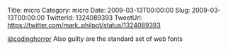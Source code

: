 Title: micro
Category: micro
Date: 2009-03-13T00:00:00
Slug: 2009-03-13T00:00:00
TwitterId: 1324089393
TweetUrl: https://twitter.com/mark_philpot/status/1324089393

[@codinghorror](https://twitter.com/codinghorror) Also guilty are the standard set of web fonts
